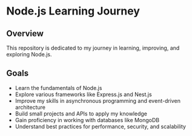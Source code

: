 # Node.js Learning Journey

## Overview
This repository is dedicated to my journey in learning, improving, and exploring Node.js.
## Goals
- Learn the fundamentals of Node.js
- Explore various frameworks like Express.js and Nest.js
- Improve my skills in asynchronous programming and event-driven architecture
- Build small projects and APIs to apply my knowledge
- Gain proficiency in working with databases like MongoDB
- Understand best practices for performance, security, and scalability
